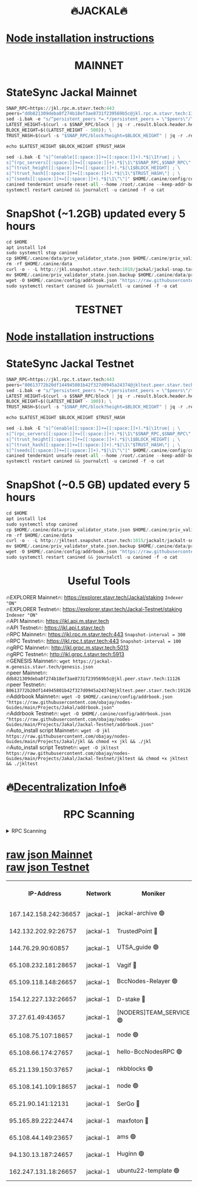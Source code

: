 <h1 align="center"> 🔥JACKAL🔥</h1>

[Node installation instructions](https://github.com/obajay/nodes-Guides/tree/main/Projects/Jakal)
=

<h1 align="center"> MAINNET</h1>

# StateSync Jackal Mainnet
```python
SNAP_RPC=https://jkl.rpc.m.stavr.tech:443
peers="ddb821309deba8f274b18ef3ae8731f239569b5c@jkl.rpc.m.stavr.tech:11126"
sed -i.bak -e "s/^persistent_peers *=.*/persistent_peers = \"$peers\"/" $HOME/.canine/config/config.toml
LATEST_HEIGHT=$(curl -s $SNAP_RPC/block | jq -r .result.block.header.height); \
BLOCK_HEIGHT=$((LATEST_HEIGHT - 500)); \
TRUST_HASH=$(curl -s "$SNAP_RPC/block?height=$BLOCK_HEIGHT" | jq -r .result.block_id.hash)

echo $LATEST_HEIGHT $BLOCK_HEIGHT $TRUST_HASH

sed -i.bak -E "s|^(enable[[:space:]]+=[[:space:]]+).*$|\1true| ; \
s|^(rpc_servers[[:space:]]+=[[:space:]]+).*$|\1\"$SNAP_RPC,$SNAP_RPC\"| ; \
s|^(trust_height[[:space:]]+=[[:space:]]+).*$|\1$BLOCK_HEIGHT| ; \
s|^(trust_hash[[:space:]]+=[[:space:]]+).*$|\1\"$TRUST_HASH\"| ; \
s|^(seeds[[:space:]]+=[[:space:]]+).*$|\1\"\"|" $HOME/.canine/config/config.toml
canined tendermint unsafe-reset-all --home /root/.canine --keep-addr-book
systemctl restart canined && journalctl -u canined -f -o cat
```
# SnapShot (~1.2GB) updated every 5 hours
```python
cd $HOME
apt install lz4
sudo systemctl stop canined
cp $HOME/.canine/data/priv_validator_state.json $HOME/.canine/priv_validator_state.json.backup
rm -rf $HOME/.canine/data
curl -o - -L http://jkl.snapshot.stavr.tech:1018/jackal/jackal-snap.tar.lz4 | lz4 -c -d - | tar -x -C $HOME/.canine --strip-components 2
mv $HOME/.canine/priv_validator_state.json.backup $HOME/.canine/data/priv_validator_state.json
wget -O $HOME/.canine/config/addrbook.json "https://raw.githubusercontent.com/obajay/nodes-Guides/main/Projects/Jakal/addrbook.json"
sudo systemctl restart canined && journalctl -u canined -f -o cat
```

<h1 align="center"> TESTNET</h1>

[Node installation instructions](https://github.com/obajay/nodes-Guides/tree/main/Projects/Jakal/Jackal-Testnet)
=

# StateSync Jackal Testnet
```python
SNAP_RPC=https://jkl.rpc.t.stavr.tech:443
peers="80613772b20df144945801b42f327d0945a24374@jkltest.peer.stavr.tech:19126"
sed -i.bak -e "s/^persistent_peers *=.*/persistent_peers = \"$peers\"/" $HOME/.canine/config/config.toml
LATEST_HEIGHT=$(curl -s $SNAP_RPC/block | jq -r .result.block.header.height); \
BLOCK_HEIGHT=$((LATEST_HEIGHT - 100)); \
TRUST_HASH=$(curl -s "$SNAP_RPC/block?height=$BLOCK_HEIGHT" | jq -r .result.block_id.hash)

echo $LATEST_HEIGHT $BLOCK_HEIGHT $TRUST_HASH

sed -i.bak -E "s|^(enable[[:space:]]+=[[:space:]]+).*$|\1true| ; \
s|^(rpc_servers[[:space:]]+=[[:space:]]+).*$|\1\"$SNAP_RPC,$SNAP_RPC\"| ; \
s|^(trust_height[[:space:]]+=[[:space:]]+).*$|\1$BLOCK_HEIGHT| ; \
s|^(trust_hash[[:space:]]+=[[:space:]]+).*$|\1\"$TRUST_HASH\"| ; \
s|^(seeds[[:space:]]+=[[:space:]]+).*$|\1\"\"|" $HOME/.canine/config/config.toml
canined tendermint unsafe-reset-all --home /root/.canine --keep-addr-book
systemctl restart canined && journalctl -u canined -f -o cat
```
# SnapShot (~0.5 GB) updated every 5 hours
```python
cd $HOME
apt install lz4
sudo systemctl stop canined
cp $HOME/.canine/data/priv_validator_state.json $HOME/.canine/priv_validator_state.json.backup
rm -rf $HOME/.canine/data
curl -o - -L http://jkltest.snapshot.stavr.tech:1015/jackalt/jackalt-snap.tar.lz4 | lz4 -c -d - | tar -x -C $HOME/.canine --strip-components 2
mv $HOME/.canine/priv_validator_state.json.backup $HOME/.canine/data/priv_validator_state.json
wget -O $HOME/.canine/config/addrbook.json "https://raw.githubusercontent.com/obajay/nodes-Guides/main/Projects/Jakal/Jackal-Testnet/addrbook.json"
sudo systemctl restart canined && journalctl -u canined -f -o cat
```

 <h1 align="center"> Useful Tools</h1>

🔥EXPLORER Mainnet🔥:      https://explorer.stavr.tech/Jackal/staking		        `Indexer "ON"` \
🔥EXPLORER Testnet🔥:      https://explorer.stavr.tech/Jackal-Testnet/staking     `Indexer "ON"` \
🔥API Mainnet🔥: 			 		 https://jkl.api.m.stavr.tech \
🔥API Testnet🔥: 			 		 https://jkl.api.t.stavr.tech \
🔥RPC Mainnet🔥:           https://jkl.rpc.m.stavr.tech:443              `Snapshot-interval = 300` \
🔥RPC Testnet🔥:           https://jkl.rpc.t.stavr.tech:443              `Snapshot-interval = 100` \
🔥gRPC Mainnet🔥:          http://jkl.grpc.m.stavr.tech:5013 \
🔥gRPC Testnet🔥:          http://jkl.grpc.t.stavr.tech:5913 \
🔥GENESIS Mainnet🔥:    `wget https://jackal-m.genesis.stavr.tech/genesis.json` \
🔥peer Mainnet🔥:					 `ddb821309deba8f274b18ef3ae8731f239569b5c@jkl.peer.stavr.tech:11126` \
🔥peer Testnet🔥:					 `80613772b20df144945801b42f327d0945a24374@jkltest.peer.stavr.tech:19126` \
🔥Addrbook Mainnet🔥:    ```wget -O $HOME/.canine/config/addrbook.json "https://raw.githubusercontent.com/obajay/nodes-Guides/main/Projects/Jakal/addrbook.json"``` \
🔥Addrbook Testnet🔥:    ```wget -O $HOME/.canine/config/addrbook.json "https://raw.githubusercontent.com/obajay/nodes-Guides/main/Projects/Jakal/Jackal-Testnet/addrbook.json"``` \
🔥Auto_install script Mainnet🔥: ```wget -O jkl https://raw.githubusercontent.com/obajay/nodes-Guides/main/Projects/Jakal/jkl && chmod +x jkl && ./jkl``` \
🔥Auto_install script Testnet🔥: ```wget -O jkltest https://raw.githubusercontent.com/obajay/nodes-Guides/main/Projects/Jakal/Jackal-Testnet/jkltest && chmod +x jkltest && ./jkltest```

🔥[Decentralization Info](https://github.com/obajay/StateSync-snapshots/tree/main/Projects/Jackal/Decentralization)🔥
=

<h1 align="center"> RPC Scanning</h1>

<details>
<summary>RPC Scanning</summary>

<h2 align="center"> We scan nodes in real time every 4 hours. And we provide the final result of RPC endpoints.
We cannot influence the operation of these nodes in any way. </h2>


```python
If Voting Power is higher than 0 --> then the Node is a validator of the network and may be subject to attack and be a potential threat to the chain.
```
```python
We marked such validators with a red symbol
```

</details>

[raw json Mainnet](https://rpc-check.jaclalm.stavr.tech/jaclalm/rpc-jaclalm-result.json) \
[raw json Testnet](https://github.com/obajay/StateSync-snapshots/tree/main/Projects/Jackal/Rpc-Check-Testnet)
=

<table><tr><th>IP-Address</th><th>Network</th><th>Moniker</th><th>Latest Block Height</th><th>Earliest Block Height</th><th>Catching Up</th><th>Tx Index</th><th>Voting Power</th><th>Scan Time</th></tr><tr><td>167.142.158.242:36657</td><td>jackal-1</td><td>jackal-archive 🟢</td><td>6754476</td><td>2770293</td><td>False</td><td>on</td><td>0</td><td>2024-03-06T01:55:32.156889194UTC</td></tr><tr><td>142.132.202.92:26757</td><td>jackal-1</td><td>TrustedPoint 🔴</td><td>6754468</td><td>6129401</td><td>False</td><td>on</td><td>291937</td><td>2024-03-06T01:54:43.788594760UTC</td></tr><tr><td>144.76.29.90:60857</td><td>jackal-1</td><td>UTSA_guide 🟢</td><td>6754474</td><td>6280001</td><td>False</td><td>on</td><td>0</td><td>2024-03-06T01:55:16.247800139UTC</td></tr><tr><td>65.108.232.181:28657</td><td>jackal-1</td><td>Vagif 🔴</td><td>6754474</td><td>6462201</td><td>False</td><td>off</td><td>60003</td><td>2024-03-06T01:55:21.040566725UTC</td></tr><tr><td>65.109.118.148:26657</td><td>jackal-1</td><td>BccNodes-Relayer 🟢</td><td>6687138</td><td>6489001</td><td>False</td><td>on</td><td>0</td><td>2024-03-06T01:55:14.000314755UTC</td></tr><tr><td>154.12.227.132:26657</td><td>jackal-1</td><td>D-stake 🔴</td><td>6754466</td><td>6591001</td><td>False</td><td>off</td><td>130261</td><td>2024-03-06T01:54:30.342286435UTC</td></tr><tr><td>37.27.61.49:43657</td><td>jackal-1</td><td>[NODERS]TEAM_SERVICE 🟢</td><td>6754465</td><td>6591201</td><td>False</td><td>on</td><td>0</td><td>2024-03-06T01:54:27.607911356UTC</td></tr><tr><td>65.108.75.107:18657</td><td>jackal-1</td><td>node 🟢</td><td>6754471</td><td>6616732</td><td>False</td><td>on</td><td>0</td><td>2024-03-06T01:55:03.504178445UTC</td></tr><tr><td>65.108.66.174:27657</td><td>jackal-1</td><td>hello-BccNodesRPC 🟢</td><td>6754474</td><td>6628401</td><td>False</td><td>on</td><td>0</td><td>2024-03-06T01:55:16.558363838UTC</td></tr><tr><td>65.21.139.150:37657</td><td>jackal-1</td><td>nkbblocks 🟢</td><td>6754467</td><td>6639001</td><td>False</td><td>on</td><td>0</td><td>2024-03-06T01:54:39.160718483UTC</td></tr><tr><td>65.108.141.109:18657</td><td>jackal-1</td><td>node 🟢</td><td>6754466</td><td>6643057</td><td>False</td><td>on</td><td>0</td><td>2024-03-06T01:54:32.719340629UTC</td></tr><tr><td>65.21.90.141:12131</td><td>jackal-1</td><td>SerGo 🔴</td><td>6754467</td><td>6654467</td><td>False</td><td>off</td><td>51100</td><td>2024-03-06T01:54:39.449589988UTC</td></tr><tr><td>95.165.89.222:24474</td><td>jackal-1</td><td>maxfoton 🔴</td><td>6754474</td><td>6654474</td><td>False</td><td>off</td><td>117971</td><td>2024-03-06T01:55:21.455293722UTC</td></tr><tr><td>65.108.44.149:23657</td><td>jackal-1</td><td>ams 🟢</td><td>6754475</td><td>6672643</td><td>False</td><td>on</td><td>0</td><td>2024-03-06T01:55:21.790413812UTC</td></tr><tr><td>94.130.13.187:24657</td><td>jackal-1</td><td>Huginn 🟢</td><td>6754477</td><td>6707772</td><td>False</td><td>on</td><td>0</td><td>2024-03-06T01:55:34.404534528UTC</td></tr><tr><td>162.247.131.18:26657</td><td>jackal-1</td><td>ubuntu22-template 🟢</td><td>6754470</td><td>6746827</td><td>False</td><td>off</td><td>0</td><td>2024-03-06T01:54:56.978639735UTC</td></tr></table>
